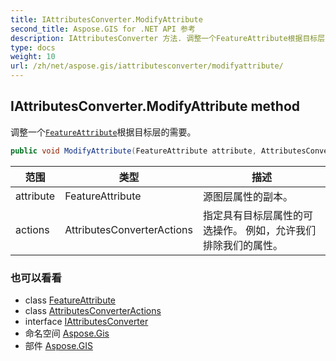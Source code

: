 ```yaml
---
title: IAttributesConverter.ModifyAttribute
second_title: Aspose.GIS for .NET API 参考
description: IAttributesConverter 方法. 调整一个FeatureAttribute根据目标层的需要
type: docs
weight: 10
url: /zh/net/aspose.gis/iattributesconverter/modifyattribute/
---
```

## IAttributesConverter.ModifyAttribute method

调整一个[`FeatureAttribute`](../../featureattribute/)根据目标层的需要。

```csharp
public void ModifyAttribute(FeatureAttribute attribute, AttributesConverterActions actions)
```

| 范围 | 类型 | 描述 |
| --- | --- | --- |
| attribute | FeatureAttribute | 源图层属性的副本。 |
| actions | AttributesConverterActions | 指定具有目标层属性的可选操作。 例如，允许我们排除我们的属性。 |

### 也可以看看

* class [FeatureAttribute](../../featureattribute/)
* class [AttributesConverterActions](../../attributesconverteractions/)
* interface [IAttributesConverter](../)
* 命名空间 [Aspose.Gis](../../iattributesconverter/)
* 部件 [Aspose.GIS](../../../)


